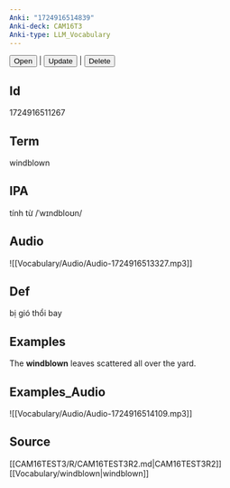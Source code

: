 ```yaml
---
Anki: "1724916514839"
Anki-deck: CAM16T3
Anki-type: LLM_Vocabulary
---
```

<button class="anki-btn-open">Open</button> | <button class="anki-btn-update">Update</button> | <button class="anki-btn-delete">Delete</button>

## Id
1724916511267
## Term
windblown
## IPA
tính từ /ˈwɪndbloʊn/
## Audio
 ![[Vocabulary/Audio/Audio-1724916513327.mp3]]
## Def
 bị gió thổi bay

## Examples
The **windblown** leaves scattered all over the yard. 

## Examples_Audio
![[Vocabulary/Audio/Audio-1724916514109.mp3]]
## Source
 [[CAM16TEST3/R/CAM16TEST3R2.md|CAM16TEST3R2]] [[Vocabulary/windblown|windblown]]